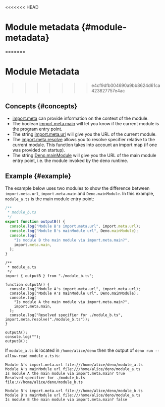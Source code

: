 <<<<<<< HEAD
# Module metadata {#module-metadata}
=======
# Module Metadata
>>>>>>> e4cf9dfb004690a9bb8624d61ca423827757e4ac

## Concepts {#concepts}

- [import.meta](https://developer.mozilla.org/en-US/docs/Web/JavaScript/Reference/Statements/import.meta)
  can provide information on the context of the module.
- The boolean
  [import.meta.main](https://doc.deno.land/deno/stable/~/ImportMeta#main) will
  let you know if the current module is the program entry point.
- The string
  [import.meta.url](https://doc.deno.land/deno/stable/~/ImportMeta#url) will
  give you the URL of the current module.
- The
  [import.meta.resolve](https://doc.deno.land/deno/stable/~/ImportMeta#resolve)
  allows you to resolve specifier relative to the current module. This function
  takes into account an import map (if one was provided on startup).
- The string
  [Deno.mainModule](https://doc.deno.land/deno/stable/~/Deno.mainModule) will
  give you the URL of the main module entry point, i.e. the module invoked by
  the deno runtime.

## Example {#example}

The example below uses two modules to show the difference between
`import.meta.url`, `import.meta.main` and `Deno.mainModule`. In this example,
`module_a.ts` is the main module entry point:

```ts
/**
 * module_b.ts
 */
export function outputB() {
  console.log("Module B's import.meta.url", import.meta.url);
  console.log("Module B's mainModule url", Deno.mainModule);
  console.log(
    "Is module B the main module via import.meta.main?",
    import.meta.main,
  );
}
```

```ts, ignore
/**
 * module_a.ts
 */
import { outputB } from "./module_b.ts";

function outputA() {
  console.log("Module A's import.meta.url", import.meta.url);
  console.log("Module A's mainModule url", Deno.mainModule);
  console.log(
    "Is module A the main module via import.meta.main?",
    import.meta.main,
  );
  console.log("Resolved specifier for ./module_b.ts", import.meta.resolve("./module_b.ts"));
}

outputA();
console.log("");
outputB();
```

If `module_a.ts` is located in `/home/alice/deno` then the output of
`deno run --allow-read module_a.ts` is:

```
Module A's import.meta.url file:///home/alice/deno/module_a.ts
Module A's mainModule url file:///home/alice/deno/module_a.ts
Is module A the main module via import.meta.main? true
Resolved specifier for ./module_b.ts file:///home/alice/deno/module_b.ts

Module B's import.meta.url file:///home/alice/deno/module_b.ts
Module B's mainModule url file:///home/alice/deno/module_a.ts
Is module B the main module via import.meta.main? false
```

